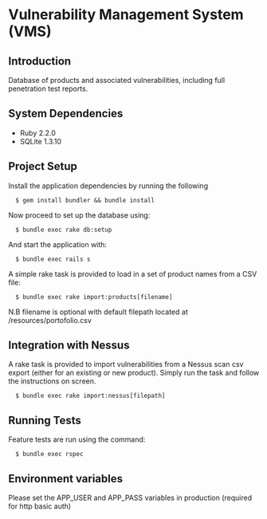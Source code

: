 Vulnerability Management System (VMS)
====================================

## Introduction

Database of products and associated vulnerabilities, including full penetration test reports.

## System Dependencies

* Ruby 2.2.0
* SQLite 1.3.10

## Project Setup

Install the application dependencies by running the following

```shell
  $ gem install bundler && bundle install
```

Now proceed to set up the database using:

```shell
  $ bundle exec rake db:setup
```

And start the application with:

```shell
  $ bundle exec rails s
```

A simple rake task is provided to load in a set of product names from a CSV file:

```shell
  $ bundle exec rake import:products[filename]
```
N.B filename is optional with default filepath located at /resources/portofolio.csv

## Integration with Nessus

A rake task is provided to import vulnerabilities from a Nessus scan csv export (either for an existing or new product). Simply run the task and follow the instructions on screen.

```shell
  $ bundle exec rake import:nessus[filepath]
```

## Running Tests

Feature tests are run using the command:

```shell
  $ bundle exec rspec
```

## Environment variables

Please set the APP_USER and APP_PASS variables in production (required for http basic auth)
